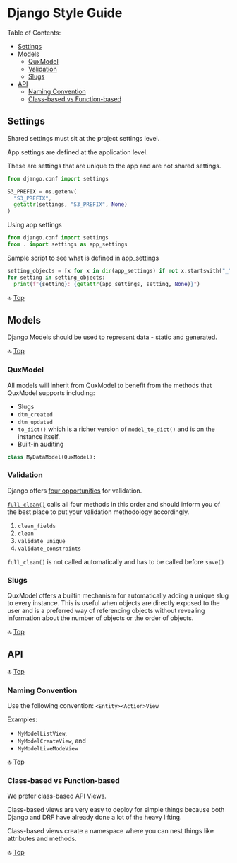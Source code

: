 # Django Style Guide

Table of Contents:

* [Settings](#settings)
* [Models](#models)
  * [QuxModel](#quxmodel)
  * [Validation](#validation)
  * [Slugs](#slugs)
* [API](#api)
  * [Naming Convention](#naming-convention)
  * [Class-based  vs Function-based](#class-based-vs-function-based)

## Settings

Shared settings must sit at the project settings level.

App settings are defined at the application level. 

These are settings that are unique to the app and are not shared settings. 

``` python
from django.conf import settings

S3_PREFIX = os.getenv(
  "S3_PREFIX", 
  getattr(settings, "S3_PREFIX", None)
)
```

Using app settings

```python
from django.conf import settings
from . import settings as app_settings
```

Sample script to see what is defined in app_settings
```python
setting_objects = [x for x in dir(app_settings) if not x.startswith("_")]
for setting in setting_objects:
  print(f"{setting}: {getattr(app_settings, setting, None)}")
```

:top: [Top](#django-style-guide)

## Models

Django Models should be used to represent data - static and generated.

:top: [Top](#django-style-guide)

### QuxModel

All models will inherit from QuxModel to benefit from the methods that QuxModel supports including:

- Slugs
- `dtm_created`
- `dtm_updated`
- `to_dict()` which is a richer version of `model_to_dict()` and is on the instance itself.
- Built-in auditing

```python
class MyDataModel(QuxModel):
```

### Validation

Django offers [four opportunities](https://docs.djangoproject.com/en/4.2/ref/models/instances/#validating-objects) for validation. 

[`full_clean()`](https://docs.djangoproject.com/en/4.2/ref/models/instances/#django.db.models.Model.full_clean) calls all four methods in this order and should inform you of the best place to put your validation methodology accordingly.

1. `clean_fields`
2. `clean`
3. `validate_unique`
4. `validate_constraints`

`full_clean()` is not called automatically and has to be called before `save()`

### Slugs

QuxModel offers a builtin mechanism for automatically adding a unique slug to every instance. This is useful when objects are directly exposed to the user and is a preferred way of referencing objects without revealing information about the number of objects or the order of objects.

:top: [Top](#django-style-guide)

## API

:top: [Top](#django-style-guide)

### Naming Convention

Use the following convention: `<Entity><Action>View`

Examples:
* `MyModelListView`, 
* `MyModelCreateView`, and 
* `MyModelLiveModeView`

:top: [Top](#django-style-guide)

### Class-based vs Function-based

We prefer class-based API Views.

Class-based views are very easy to deploy for simple things because both Django and DRF have already done a lot of the heavy lifting.

Class-based views create a namespace where you can nest things like attributes and methods.

:top: [Top](#django-style-guide)

